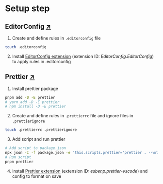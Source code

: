 # Setup step

## EditorConfig [↗](https://editorconfig.org/)

1. Create and define rules in `.editorconfig` file

```bash
touch .editorconfig
```

2. Install [EditorConfig extension](https://marketplace.visualstudio.com/items?itemName=EditorConfig.EditorConfig) (extension ID: _EditorConfig.EditorConfig_) to apply rules in .editorconfig

## Prettier [↗](https://prettier.io/)

1. Install prettier package

```bash
pnpm add -D -E prettier
# yarn add -D -E prettier
# npm install -D -E prettier
```

2. Create and define rules in `.prettierrc` file and ignore files in `.prettierignore`

```bash
touch .prettierrc .prettierignore
```

3. Add script and run prettier

```bash
# Add script to package.json
npx json -I -f package.json -e "this.scripts.prettier='prettier . --write --list-different'"
# Run script
pnpm prettier
```

4. Install [Prettier extension](https://marketplace.visualstudio.com/items?itemName=esbenp.prettier-vscode) (extension ID: _esbenp.prettier-vscode_) and config to format on save
